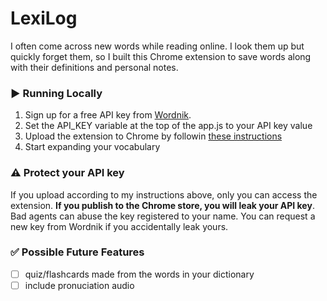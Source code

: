 # LexiLog
I often come across new words while reading online. I look them up but quickly forget them, so I built this Chrome extension to save words along with their definitions and personal notes.

### ▶️ Running Locally
1. Sign up for a free API key from [Wordnik](https://wordnik.com/).
2. Set the API_KEY variable at the top of the app.js to your API key value
3. Upload the extension to Chrome by followin [these instructions](https://developer.chrome.com/docs/extensions/get-started/tutorial/hello-world#load-unpacked)
4. Start expanding your vocabulary

### ⚠️ Protect your API key
If you upload according to my instructions above, only you can access the extension. **If you publish to the Chrome store, you will leak your API key**. Bad agents can abuse the key registered to your name. You can request a new key from Wordnik if you accidentally leak yours.

### ✅ Possible Future Features
- [ ] quiz/flashcards made from the words in your dictionary
- [ ] include pronuciation audio

